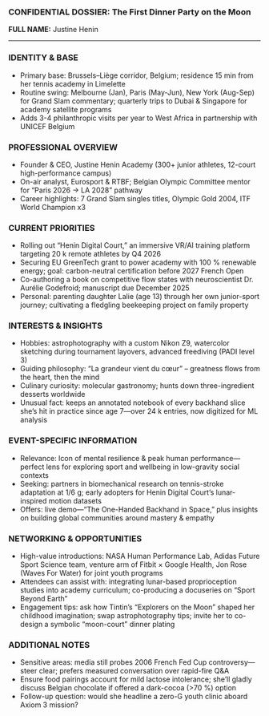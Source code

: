 ### CONFIDENTIAL DOSSIER: The First Dinner Party on the Moon

**FULL NAME:** Justine Henin

---
### IDENTITY & BASE
- Primary base: Brussels–Liège corridor, Belgium; residence 15 min from her tennis academy in Limelette
- Routine swing: Melbourne (Jan), Paris (May-Jun), New York (Aug-Sep) for Grand Slam commentary; quarterly trips to Dubai & Singapore for academy satellite programs
- Adds 3-4 philanthropic visits per year to West Africa in partnership with UNICEF Belgium

### PROFESSIONAL OVERVIEW
- Founder & CEO, Justine Henin Academy (300+ junior athletes, 12-court high-performance campus)
- On-air analyst, Eurosport & RTBF; Belgian Olympic Committee mentor for “Paris 2026 → LA 2028” pathway
- Career highlights: 7 Grand Slam singles titles, Olympic Gold 2004, ITF World Champion x3

### CURRENT PRIORITIES
- Rolling out “Henin Digital Court,” an immersive VR/AI training platform targeting 20 k remote athletes by Q4 2026
- Securing EU GreenTech grant to power academy with 100 % renewable energy; goal: carbon-neutral certification before 2027 French Open
- Co-authoring a book on competitive flow states with neuroscientist Dr. Aurélie Godefroid; manuscript due December 2025
- Personal: parenting daughter Lalie (age 13) through her own junior-sport journey; cultivating a fledgling beekeeping project on family property

### INTERESTS & INSIGHTS
- Hobbies: astrophotography with a custom Nikon Z9, watercolor sketching during tournament layovers, advanced freediving (PADI level 3)
- Guiding philosophy: “La grandeur vient du cœur” – greatness flows from the heart, then the mind
- Culinary curiosity: molecular gastronomy; hunts down three-ingredient desserts worldwide
- Unusual fact: keeps an annotated notebook of every backhand slice she’s hit in practice since age 7—over 24 k entries, now digitized for ML analysis

### EVENT-SPECIFIC INFORMATION
- Relevance: Icon of mental resilience & peak human performance—perfect lens for exploring sport and wellbeing in low-gravity social contexts
- Seeking: partners in biomechanical research on tennis-stroke adaptation at 1/6 g; early adopters for Henin Digital Court’s lunar-inspired motion datasets
- Offers: live demo—“The One-Handed Backhand in Space,” plus insights on building global communities around mastery & empathy

### NETWORKING & OPPORTUNITIES
- High-value introductions: NASA Human Performance Lab, Adidas Future Sport Science team, venture arm of Fitbit × Google Health, Jon Rose (Waves For Water) for joint youth programs
- Attendees can assist with: integrating lunar-based proprioception studies into academy curriculum; co-producing a docuseries on “Sport Beyond Earth”
- Engagement tips: ask how Tintin’s “Explorers on the Moon” shaped her childhood imagination; swap astrophotography tips; invite her to co-design a symbolic “moon-court” dinner plating

### ADDITIONAL NOTES
- Sensitive areas: media still probes 2006 French Fed Cup controversy—steer clear; prefers measured conversation over rapid-fire Q&A
- Ensure food pairings account for mild lactose intolerance; she’ll gladly discuss Belgian chocolate if offered a dark-cocoa (>70 %) option
- Follow-up question: would she headline a zero-G youth clinic aboard Axiom 3 mission?